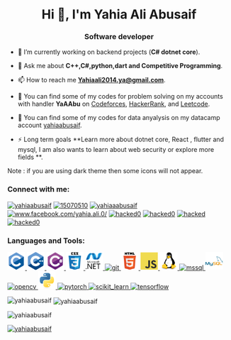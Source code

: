 <h1 align="center">Hi 👋, I'm Yahia Ali Abusaif</h1>
<h3 align="center">Software developer</h3>


- 🌱 I’m currently working on backend projects (**C# dotnet core**).

- 💬 Ask me about **C++,C#,python,dart and Competitive Programming**.

- 📫 How to reach me **Yahiaali2014.ya@gmail.com**.

- 📄 You can find some of my codes for problem solving on my accounts with handler **YaAAbu** on  [Codeforces](https://codeforces.com/profile/YaAAbu), [HackerRank](https://www.hackerrank.com/YaAAbu?hr_r=1), and [Leetcode](https://leetcode.com/YaAAbu/).

- 📄 You can find some of my codes for data anyalysis on my datacamp account [yahiaabusaif](https://www.datacamp.com/profile/yahiaabusaif).

- ⚡ Long term goals **Learn more about dotnet core, React , flutter and mysql, I am also wants to learn about web security or explore more fields **.

Note : if you are using dark theme then some icons will not appear. 
<h3 align="left">Connect with me:</h3>
<p align="left">
<a href="https://linkedin.com/in/yahiaabusaif" target="blank"><img align="center" src="https://raw.githubusercontent.com/rahuldkjain/github-profile-readme-generator/master/src/images/icons/Social/linked-in-alt.svg" alt="yahiaabusaif" height="30" width="40" /></a>
<a href="https://stackoverflow.com/users/15070510" target="blank"><img align="center" src="https://raw.githubusercontent.com/rahuldkjain/github-profile-readme-generator/master/src/images/icons/Social/stack-overflow.svg" alt="15070510" height="30" width="40" /></a>
<a href="https://kaggle.com/yahiaaabusaif" target="blank"><img align="center" src="https://raw.githubusercontent.com/rahuldkjain/github-profile-readme-generator/master/src/images/icons/Social/kaggle.svg" alt="yahiaaabusaif" height="30" width="40" /></a>
<a href="https://fb.com/yahia.ali.0/" target="blank"><img align="center" src="https://raw.githubusercontent.com/rahuldkjain/github-profile-readme-generator/master/src/images/icons/Social/facebook.svg" alt="www.facebook.com/yahia.ali.0/" height="30" width="40" /></a>
<a href="https://www.codechef.com/users/hacked0" target="blank"><img align="center" src="https://cdn.jsdelivr.net/npm/simple-icons@3.1.0/icons/codechef.svg" alt="hacked0" height="30" width="40" /></a>
<a href="https://www.hackerrank.com/hacked0" target="blank"><img align="center" src="https://raw.githubusercontent.com/rahuldkjain/github-profile-readme-generator/master/src/images/icons/Social/hackerrank.svg" alt="hacked0" height="30" width="40" /></a>
<a href="https://codeforces.com/profile/hacked" target="blank"><img align="center" src="https://cdn.jsdelivr.net/npm/simple-icons@3.0.1/icons/codeforces.svg" alt="hacked" height="30" width="40" /></a>
<a href="https://www.topcoder.com/members/hacked0" target="blank"><img align="center" src="https://cdn.jsdelivr.net/npm/simple-icons@3.0.1/icons/topcoder.svg" alt="hacked0" height="30" width="40" /></a>
</p>

<h3 align="left">Languages and Tools:</h3>
<p align="left"> <a href="https://www.cprogramming.com/" target="_blank"> <img src="https://raw.githubusercontent.com/devicons/devicon/master/icons/c/c-original.svg" alt="c" width="40" height="40"/> </a> <a href="https://www.w3schools.com/cpp/" target="_blank"> <img src="https://raw.githubusercontent.com/devicons/devicon/master/icons/cplusplus/cplusplus-original.svg" alt="cplusplus" width="40" height="40"/> </a> <a href="https://www.w3schools.com/cs/" target="_blank"> <img src="https://raw.githubusercontent.com/devicons/devicon/master/icons/csharp/csharp-original.svg" alt="csharp" width="40" height="40"/> </a> <a href="https://www.w3schools.com/css/" target="_blank"> <img src="https://raw.githubusercontent.com/devicons/devicon/master/icons/css3/css3-original-wordmark.svg" alt="css3" width="40" height="40"/> </a> <a href="https://dotnet.microsoft.com/" target="_blank"> <img src="https://raw.githubusercontent.com/devicons/devicon/master/icons/dot-net/dot-net-original-wordmark.svg" alt="dotnet" width="40" height="40"/> </a> <a href="https://git-scm.com/" target="_blank"> <img src="https://www.vectorlogo.zone/logos/git-scm/git-scm-icon.svg" alt="git" width="40" height="40"/> </a> <a href="https://www.w3.org/html/" target="_blank"> <img src="https://raw.githubusercontent.com/devicons/devicon/master/icons/html5/html5-original-wordmark.svg" alt="html5" width="40" height="40"/> </a> <a href="https://developer.mozilla.org/en-US/docs/Web/JavaScript" target="_blank"> <img src="https://raw.githubusercontent.com/devicons/devicon/master/icons/javascript/javascript-original.svg" alt="javascript" width="40" height="40"/> </a> <a href="https://www.linux.org/" target="_blank"> <img src="https://raw.githubusercontent.com/devicons/devicon/master/icons/linux/linux-original.svg" alt="linux" width="40" height="40"/> </a> <a href="https://www.microsoft.com/en-us/sql-server" target="_blank"> <img src="https://www.svgrepo.com/show/303229/microsoft-sql-server-logo.svg" alt="mssql" width="40" height="40"/> </a> <a href="https://www.mysql.com/" target="_blank"> <img src="https://raw.githubusercontent.com/devicons/devicon/master/icons/mysql/mysql-original-wordmark.svg" alt="mysql" width="40" height="40"/> </a> <a href="https://opencv.org/" target="_blank"> <img src="https://www.vectorlogo.zone/logos/opencv/opencv-icon.svg" alt="opencv" width="40" height="40"/> </a> <a href="https://www.python.org" target="_blank"> <img src="https://raw.githubusercontent.com/devicons/devicon/master/icons/python/python-original.svg" alt="python" width="40" height="40"/> </a> <a href="https://pytorch.org/" target="_blank"> <img src="https://www.vectorlogo.zone/logos/pytorch/pytorch-icon.svg" alt="pytorch" width="40" height="40"/> </a> <a href="https://scikit-learn.org/" target="_blank"> <img src="https://upload.wikimedia.org/wikipedia/commons/0/05/Scikit_learn_logo_small.svg" alt="scikit_learn" width="40" height="40"/> </a> <a href="https://www.tensorflow.org" target="_blank"> <img src="https://www.vectorlogo.zone/logos/tensorflow/tensorflow-icon.svg" alt="tensorflow" width="40" height="40"/> </a> </p>

<p><img align="left" src="https://github-readme-stats.vercel.app/api/top-langs?username=yahiaabusaif&show_icons=true&locale=en&layout=compact" alt="yahiaabusaif" /></p>

<p>&nbsp;<img align="center" src="https://github-readme-stats.vercel.app/api?username=yahiaabusaif&show_icons=true&locale=en" alt="yahiaabusaif" /></p>

<p align="left"> <img src="https://komarev.com/ghpvc/?username=yahiaabusaif&label=Profile%20views&color=0e75b6&style=flat" alt="yahiaabusaif" /> </p>

<p align="left"> <a href="https://github.com/ryo-ma/github-profile-trophy"><img src="https://github-profile-trophy.vercel.app/?username=yahiaabusaif" alt="yahiaabusaif" /></a> </p>


